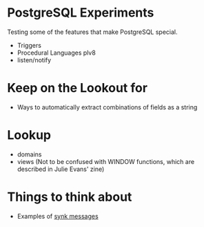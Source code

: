 # PostgreSQL Experiments

Testing some of the features that make PostgreSQL special.
- Triggers
- Procedural Languages plv8
- listen/notify

# Keep on the Lookout for
- Ways to automatically extract combinations of fields as a string

# Lookup
- domains
- views (Not to be confused with WINDOW functions, which are described in Julie Evans' zine)

# Things to think about
- Examples of [synk messages](https://github.com/CharlesHolbrow/synk-js/blob/d23bc9a13871874d74b451b38dd51fefbda2daf6/src/Objects.tests.es6.js#L105-L119)
